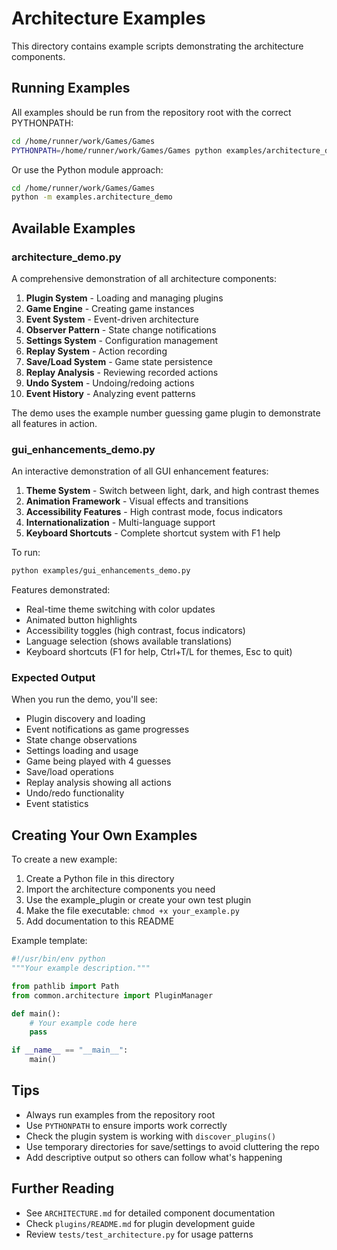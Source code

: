 # Architecture Examples

This directory contains example scripts demonstrating the architecture components.

## Running Examples

All examples should be run from the repository root with the correct PYTHONPATH:

```bash
cd /home/runner/work/Games/Games
PYTHONPATH=/home/runner/work/Games/Games python examples/architecture_demo.py
```

Or use the Python module approach:

```bash
cd /home/runner/work/Games/Games
python -m examples.architecture_demo
```

## Available Examples

### architecture_demo.py

A comprehensive demonstration of all architecture components:

1. **Plugin System** - Loading and managing plugins
1. **Game Engine** - Creating game instances
1. **Event System** - Event-driven architecture
1. **Observer Pattern** - State change notifications
1. **Settings System** - Configuration management
1. **Replay System** - Action recording
1. **Save/Load System** - Game state persistence
1. **Replay Analysis** - Reviewing recorded actions
1. **Undo System** - Undoing/redoing actions
1. **Event History** - Analyzing event patterns

The demo uses the example number guessing game plugin to demonstrate all features in action.

### gui_enhancements_demo.py

An interactive demonstration of all GUI enhancement features:

1. **Theme System** - Switch between light, dark, and high contrast themes
1. **Animation Framework** - Visual effects and transitions
1. **Accessibility Features** - High contrast mode, focus indicators
1. **Internationalization** - Multi-language support
1. **Keyboard Shortcuts** - Complete shortcut system with F1 help

To run:

```bash
python examples/gui_enhancements_demo.py
```

Features demonstrated:
- Real-time theme switching with color updates
- Animated button highlights
- Accessibility toggles (high contrast, focus indicators)
- Language selection (shows available translations)
- Keyboard shortcuts (F1 for help, Ctrl+T/L for themes, Esc to quit)

### Expected Output

When you run the demo, you'll see:

- Plugin discovery and loading
- Event notifications as game progresses
- State change observations
- Settings loading and usage
- Game being played with 4 guesses
- Save/load operations
- Replay analysis showing all actions
- Undo/redo functionality
- Event statistics

## Creating Your Own Examples

To create a new example:

1. Create a Python file in this directory
1. Import the architecture components you need
1. Use the example_plugin or create your own test plugin
1. Make the file executable: `chmod +x your_example.py`
1. Add documentation to this README

Example template:

```python
#!/usr/bin/env python
"""Your example description."""

from pathlib import Path
from common.architecture import PluginManager

def main():
    # Your example code here
    pass

if __name__ == "__main__":
    main()
```

## Tips

- Always run examples from the repository root
- Use `PYTHONPATH` to ensure imports work correctly
- Check the plugin system is working with `discover_plugins()`
- Use temporary directories for save/settings to avoid cluttering the repo
- Add descriptive output so others can follow what's happening

## Further Reading

- See `ARCHITECTURE.md` for detailed component documentation
- Check `plugins/README.md` for plugin development guide
- Review `tests/test_architecture.py` for usage patterns
